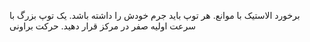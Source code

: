 برخورد الاستیک با موانع. هر توپ باید جرم خودش را داشته باشد. یک توپ بزرگ با سرعت اولیه صفر در مرکز قرار دهید. حرکت براونی